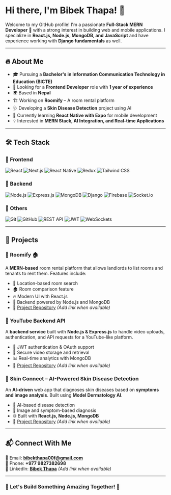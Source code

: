 # Hi there, I'm Bibek Thapa! 👋

Welcome to my GitHub profile! I'm a passionate **Full-Stack MERN Developer** 🚀 with a strong interest in building web and mobile applications. I specialize in **React.js, Node.js, MongoDB, and JavaScript** and have experience working with **Django fundamentals** as well.

---

## 🔥 About Me
- 🎓 Pursuing a **Bachelor's in Information Communication Technology in Education (BICTE)**
- 💼 Looking for a **Frontend Developer** role with **1 year of experience**
- 🌍 Based in **Nepal**
- 🏗️ Working on **Roomify** – A room rental platform
- 🩺 Developing a **Skin Disease Detection** project using AI
- 🌱 Currently learning **React Native with Expo** for mobile development
- 💡 Interested in **MERN Stack, AI Integration, and Real-time Applications**

---

## 🛠️ Tech Stack
### 🚀 Frontend
![React](https://img.shields.io/badge/React-20232A?style=for-the-badge&logo=react&logoColor=61DAFB)
![Next.js](https://img.shields.io/badge/Next.js-000000?style=for-the-badge&logo=nextdotjs&logoColor=white)
![React Native](https://img.shields.io/badge/React_Native-20232A?style=for-the-badge&logo=react&logoColor=61DAFB)
![Redux](https://img.shields.io/badge/Redux-764ABC?style=for-the-badge&logo=redux&logoColor=white)
![Tailwind CSS](https://img.shields.io/badge/Tailwind_CSS-38B2AC?style=for-the-badge&logo=tailwind-css&logoColor=white)

### 🔧 Backend
![Node.js](https://img.shields.io/badge/Node.js-43853D?style=for-the-badge&logo=node.js&logoColor=white)
![Express.js](https://img.shields.io/badge/Express.js-000000?style=for-the-badge&logo=express&logoColor=white)
![MongoDB](https://img.shields.io/badge/MongoDB-4EA94B?style=for-the-badge&logo=mongodb&logoColor=white)
![Django](https://img.shields.io/badge/Django-092E20?style=for-the-badge&logo=django&logoColor=white)
![Firebase](https://img.shields.io/badge/Firebase-FFCA28?style=for-the-badge&logo=firebase&logoColor=white)
![Socket.io](https://img.shields.io/badge/Socket.io-010101?style=for-the-badge&logo=socket.io&logoColor=white)

### 📌 Others
![Git](https://img.shields.io/badge/Git-F05032?style=for-the-badge&logo=git&logoColor=white)
![GitHub](https://img.shields.io/badge/GitHub-181717?style=for-the-badge&logo=github&logoColor=white)
![REST API](https://img.shields.io/badge/REST-02569B?style=for-the-badge&logo=rest&logoColor=white)
![JWT](https://img.shields.io/badge/JWT-000000?style=for-the-badge&logo=json-web-tokens&logoColor=white)
![WebSockets](https://img.shields.io/badge/WebSockets-0088CC?style=for-the-badge&logo=websocket&logoColor=white)

---

## 📌 Projects
### 🚀 Roomify 🏠
A **MERN-based** room rental platform that allows landlords to list rooms and tenants to rent them. Features include:
- 📍 Location-based room search
- 🏠 Room comparison feature
- 🔥 Modern UI with React.js
- 📡 Backend powered by Node.js and MongoDB
- 🔗 [Project Repository](#) *(Add link when available)*

### 🎥 YouTube Backend API
A **backend service** built with **Node.js & Express.js** to handle video uploads, authentication, and API requests for a YouTube-like platform.
- 🔑 JWT authentication & OAuth support
- 📂 Secure video storage and retrieval
- 📊 Real-time analytics with MongoDB
- 🔗 [Project Repository](#) *(Add link when available)*

### 🤖 Skin Connect – AI-Powered Skin Disease Detection
An **AI-driven** web app that diagnoses skin diseases based on **symptoms and image analysis**. Built using **Model Dermatology AI**.
- 🏥 AI-based disease detection
- 📸 Image and symptom-based diagnosis
- 🌐 Built with **React.js, Node.js, MongoDB**
- 🔗 [Project Repository](#) *(Add link when available)*

---

## 📬 Connect With Me
📧 Email: **bibekthapa00f@gmail.com**  
📱 Phone: **+977 9827382698**  
💼 LinkedIn: **[Bibek Thapa](#)** *(Add link when available)*

---

### 🚀 Let's Build Something Amazing Together! 🎯
